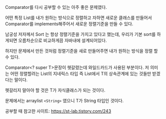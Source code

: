 Comparator를 다시 공부할 수 있는 아주 좋은 문제였다.


어떤 특정 List를 내가 원하는 방식으로 정렬하고 자하면 새로운 클래스를 만들어서 Comparator를 implements해주어서 새로운 정렬기준을 만들 수 있다.


남궁성 저자께서 Sort 는 항상 정렬기준을 가지고 있다고 했는데, 우리가 기본 sort를 하게되면 오름차순으로 비교하게끔 자바내에 설계되어있다.


하지만 문제에서 만든 것처럼 정렬기준을 새로 만들어주면 내가 원하는 방식을 정렬 할 수 있다.


Comparator<? super T>문장이 헷갈렸는데 와일드카드가 사용된 부분이다. 저 의미는 어떤 정렬할려는 List의 지네릭스 타입 즉 List<T>에서 T의 상속관계에 있는 것들만 받겠다는 말이다.


헷갈리지 말아야 할 것은 T가 자식클래스가 되는 것이다.


문제에서는 arraylist `<String>` 였으니 T가 String 타입인 것이다.


공부할 때 참고한 사이트: https://st-lab.tistory.com/243

